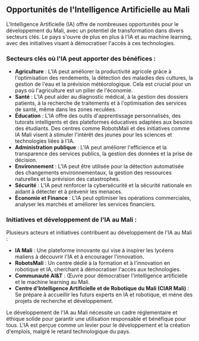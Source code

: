 ## Opportunités de l'Intelligence Artificielle au Mali

L'Intelligence Artificielle (IA) offre de nombreuses opportunités pour le développement du Mali, avec un potentiel de transformation dans divers secteurs clés. Le pays s'ouvre de plus en plus à l'IA et au machine learning, avec des initiatives visant à démocratiser l'accès à ces technologies.

### Secteurs clés où l'IA peut apporter des bénéfices :

*   **Agriculture** : L'IA peut améliorer la productivité agricole grâce à l'optimisation des rendements, la détection des maladies des cultures, la gestion de l'eau et la prévision météorologique. Cela est crucial pour un pays où l'agriculture est un pilier de l'économie.
*   **Santé** : L'IA peut aider au diagnostic médical, à la gestion des dossiers patients, à la recherche de traitements et à l'optimisation des services de santé, même dans les zones reculées.
*   **Éducation** : L'IA offre des outils d'apprentissage personnalisés, des tutorats intelligents et des plateformes éducatives adaptées aux besoins des étudiants. Des centres comme RobotsMali et des initiatives comme IA Mali visent à stimuler l'intérêt des jeunes pour les sciences et technologies liées à l'IA.
*   **Administration publique** : L'IA peut améliorer l'efficience et la transparence des services publics, la gestion des données et la prise de décision.
*   **Environnement** : L'IA peut être utilisée pour la détection automatisée des changements environnementaux, la gestion des ressources naturelles et la prévision des catastrophes.
*   **Sécurité** : L'IA peut renforcer la cybersécurité et la sécurité nationale en aidant à détecter et à prévenir les menaces.
*   **Économie et Finance** : L'IA peut optimiser les opérations commerciales, analyser les marchés et améliorer les services financiers.

### Initiatives et développement de l'IA au Mali :

Plusieurs acteurs et initiatives contribuent au développement de l'IA au Mali :

*   **IA Mali** : Une plateforme innovante qui vise à inspirer les lycéens maliens à découvrir l'IA et à encourager l'innovation.
*   **RobotsMali** : Un centre dédié à la formation et à l'innovation en robotique et IA, cherchant à démocratiser l'accès aux technologies.
*   **Communauté AI&T** : Œuvre pour démocratiser l'intelligence artificielle et le machine learning au Mali.
*   **Centre d'Intelligence Artificielle et de Robotique du Mali (CIAR Mali)** : Se prépare à accueillir les futurs experts en IA et robotique, et mène des projets de recherche et développement.

Le développement de l'IA au Mali nécessite un cadre réglementaire et éthique solide pour garantir une utilisation responsable et bénéfique pour tous. L'IA est perçue comme un levier pour le développement et la création d'emplois, malgré le retard technologique du pays.

